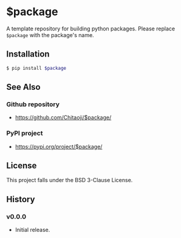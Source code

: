 # $package
A template repository for building python packages. Please replace `$package` with the package's name.

## Installation
```sh
$ pip install $package
```

## See Also
### Github repository
* https://github.com/Chitaoji/$package/

### PyPI project
* https://pypi.org/project/$package/

## License
This project falls under the BSD 3-Clause License.

## History
### v0.0.0
* Initial release.
